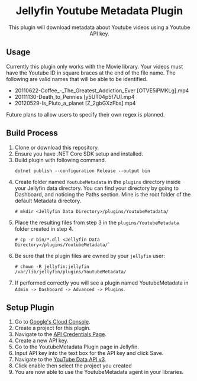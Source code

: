 

<h1 align="center">Jellyfin Youtube Metadata Plugin</h1>

<p align="center">
This plugin will download metadata about Youtube videos using a Youtube API key.

</p>

## Usage
Currently this plugin only works with the Movie library. Your videos must have the Youtube ID in square braces at the end of the file name. The following are valid names that will be able to be identified.

 - 20110622-Coffee_-_The_Greatest_Addiction_Ever [OTVE5iPMKLg].mp4
 - 20111130-Death_to_Pennies [y5UT04p5f7U].mp4
 - 20120529-Is_Pluto_a_planet [Z_2gbGXzFbs].mp4

Future plans to allow users to specify their own regex is planned.

## Build Process

1. Clone or download this repository.
1. Ensure you have .NET Core SDK setup and installed.
1. Build plugin with following command.
    ```
    dotnet publish --configuration Release --output bin
    ```
1. Create folder named `YoutubeMetadata` in the `plugins` directory inside your Jellyfin data
   directory. You can find your directory by going to Dashboard, and noticing the Paths section.
   Mine is the root folder of the default Metadata directory.
    ```
    # mkdir <Jellyfin Data Directory>/plugins/YoutubeMetadata/

    ```
1. Place the resulting files from step 3 in the `plugins/YoutubeMetadata` folder created in step 4.
    ```
    # cp -r bin/*.dll <Jellyfin Data Directory>/plugins/YoutubeMetadata/`
    ```
1. Be sure that the plugin files are owned by your `jellyfin` user:
    ```
    # chown -R jellyfin:jellyfin /var/lib/jellyfin/plugins/YoutubeMetadata/
    ```
1. If performed correctly you will see a plugin named YoutubeMetadata in `Admin -> Dashboard ->
   Advanced -> Plugins`.


## Setup Plugin

1. Go to [Google's Cloud Console](https://console.cloud.google.com).
1. Create a project for this plugin.
1. Navigate to the [API Credentials Page](https://console.cloud.google.com/apis/credentials).
1. Create a new API key.
1. Go to the YoutubeMetadata Plugin page in Jellyfin.
1. Input API key into the text box for the API key and click Save.
1. Navigate to the [YouTube Data API v3](https://console.developers.google.com/apis/api/youtube.googleapis.com/overview).
1. Click enable then select the project you created
1. You are now able to use the YoutubeMetadata agent in your libraries. 

